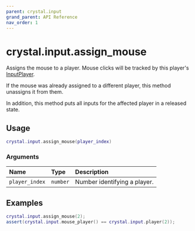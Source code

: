 ```yaml
---
parent: crystal.input
grand_parent: API Reference
nav_order: 1
---
```


# crystal.input.assign_mouse

Assigns the mouse to a player. Mouse clicks will be tracked by this player's [InputPlayer](input_player).

If the mouse was already assigned to a different player, this method unassigns it from them.

In addition, this method puts all inputs for the affected player in a released state.

## Usage

```lua
crystal.input.assign_mouse(player_index)
```

### Arguments

| Name           | Type     | Description                  |
| :------------- | :------- | :--------------------------- |
| `player_index` | `number` | Number identifying a player. |

## Examples

```lua
crystal.input.assign_mouse(2);
assert(crystal.input.mouse_player() == crystal.input.player(2));
```
